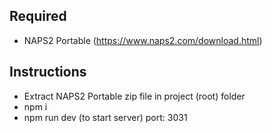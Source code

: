 ## Required

- NAPS2 Portable (https://www.naps2.com/download.html)

## Instructions

- Extract NAPS2 Portable zip file in project (root) folder
- npm i
- npm run dev (to start server) port: 3031
